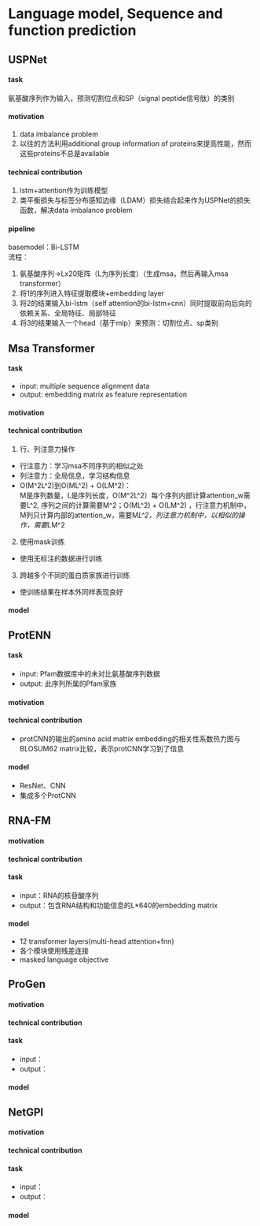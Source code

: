 #  Language model, Sequence and function prediction
  
## USPNet  
#### task 
  氨基酸序列作为输入，预测切割位点和SP（signal peptide信号肽）的类别
#### motivation
1. data imbalance problem
2. 以往的方法利用additional group information of proteins来提高性能，然而这些proteins不总是available
#### technical contribution
1. lstm+attention作为训练模型
2. 类平衡损失与标签分布感知边缘（LDAM）损失结合起来作为USPNet的损失函数，解决data imbalance problem
#### pipeline
basemodel：Bi-LSTM  
流程：  
1. 氨基酸序列->Lx20矩阵（L为序列长度）（生成msa，然后再输入msa transformer）
2. 将1的序列进入特征提取模块+embedding layer
3. 将2的结果输入bi-lstm（self attention的bi-lstm+cnn）同时提取前向后向的依赖关系、全局特征、局部特征
4. 将3的结果输入一个head（基于mlp）来预测：切割位点、sp类别


## Msa Transformer
#### task
- input: multiple sequence alignment data
- output: embedding matrix as feature representation
#### motivation  
#### technical contribution
1. 行、列注意力操作
- 行注意力：学习msa不同序列的相似之处
- 列注意力：全局信息，学习结构信息
- O(M^2L^2)到O(ML^2) + O(LM^2)：  
   M是序列数量，L是序列长度，O(M^2L^2）每个序列内部计算attention_w需要L^2, 序列之间的计算需要M^2；O(ML^2) + O(LM^2) ，行注意力机制中，M列只计算内部的attention_w，需要M*L^2，列注意力机制中，以相似的操作，需要L*M^2
2. 使用mask训练
- 使用无标注的数据进行训练
3. 跨越多个不同的蛋白质家族进行训练
- 使训练结果在样本外同样表现良好
#### model


## ProtENN
#### task 
- input: Pfam数据库中的未对比氨基酸序列数据 
- output: 此序列所属的Pfam家族
#### motivation  
#### technical contribution
- protCNN的输出的amino acid matrix embedding的相关性系数热力图与BLOSUM62 matrix比较，表示protCNN学习到了信息
#### model
- ResNet、CNN
- 集成多个ProtCNN

## RNA-FM
#### motivation  
#### technical contribution
#### task
- input：RNA的核苷酸序列  
- output：包含RNA结构和功能信息的L*640的embedding matrix
#### model
- 12 transformer layers(multi-head attention+fnn)
- 各个模块使用残差连接
- masked language objective

## ProGen
#### motivation  
#### technical contribution
#### task
- input：  
- output：
#### model

## NetGPI
#### motivation  
#### technical contribution
#### task
- input：  
- output：
#### model
